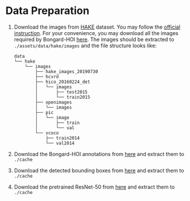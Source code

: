 Data Preparation
===

1. Download the images from [HAKE](http://hake-mvig.cn/) dataset. You may follow the [official instruction](https://github.com/DirtyHarryLYL/HAKE/tree/master/Images#download-images-for-hake). For your convenience, you may download all the images required by Bongard-HOI [here](https://zenodo.org/record/7079175/files/bongard_hoi_images.tar?download=1). The images should be extracted to `./assets/data/hake/images` and the file structure looks like:
    ```plain
    data
    └── hake
        └── images
            ├── hake_images_20190730
            ├── hcvrd
            ├── hico_20160224_det
            │   └── images
            │       ├── test2015
            │       └── train2015
            ├── openimages
            │   └── images
            ├── pic
            │   └── image
            │       ├── train
            │       └── val
            └── vcoco
                ├── train2014
                └── val2014
    ```

2. Download the Bongard-HOI annotations from [here](https://zenodo.org/record/7079175/files/bongard_hoi_annotations.tar?download=1) and extract them to `./cache`

3. Download the detected bounding boxes from [here](https://zenodo.org/record/7079175/files/hico_faster_rcnn_R_101_DC5_3x_objectness.pkl?download=1) and extract them to `./cache`

4. Download the pretrained ResNet-50 from [here](https://zenodo.org/record/7079175/files/resnet.tar?download=1) and extract them to `./cache`
